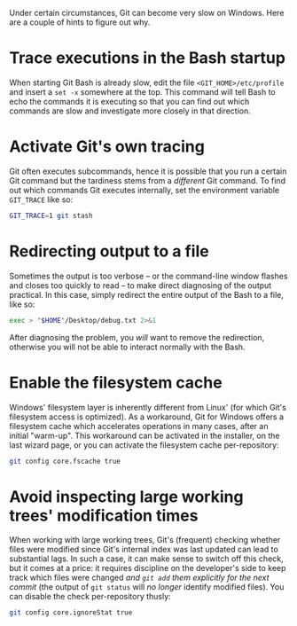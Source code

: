 Under certain circumstances, Git can become very slow on Windows. Here are a couple of hints to figure out why.

# Trace executions in the Bash startup

When starting Git Bash is already slow, edit the file `<GIT_HOME>/etc/profile` and insert a `set -x` somewhere at the top. This command will tell Bash to echo the commands it is executing so that you can find out which commands are slow and investigate more closely in that direction.

# Activate Git's own tracing

Git often executes subcommands, hence it is possible that you run a certain Git command but the tardiness stems from a *different* Git command. To find out which commands Git executes internally, set the environment variable `GIT_TRACE` like so:

```bash
GIT_TRACE=1 git stash
```

# Redirecting output to a file

Sometimes the output is too verbose – or the command-line window flashes and closes too quickly to read – to make direct diagnosing of the output practical. In this case, simply redirect the entire output of the Bash to a file, like so:

```bash
exec > "$HOME"/Desktop/debug.txt 2>&1
```

After diagnosing the problem, you *will* want to remove the redirection, otherwise you will not be able to interact normally with the Bash.

# Enable the filesystem cache

Windows' filesystem layer is inherently different from Linux' (for which Git's filesystem access is optimized). As a workaround, Git for Windows offers a filesystem cache which accelerates operations in many cases, after an initial "warm-up". This workaround can be activated in the installer, on the last wizard page, or you can activate the filesystem cache per-repository:

```bash
git config core.fscache true
```

# Avoid inspecting large working trees' modification times

When working with large working trees, Git's (frequent) checking whether files were modified since Git's internal index was last updated can lead to substantial lags. In such a case, it can make sense to switch off this check, but it comes at a price: it requires discipline on the developer's side to keep track which files were changed *and `git add` them explicitly for the next commit* (the output of `git status` will *no longer* identify modified files). You can disable the check per-repository thusly:

```bash
git config core.ignoreStat true
```